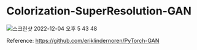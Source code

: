 # Colorization-SuperResolution-GAN
![스크린샷 2022-12-04 오후 5 43 48](https://user-images.githubusercontent.com/33966473/205481779-8792ac5a-4112-486f-a66e-3588c4940b0b.png)

Reference: https://github.com/eriklindernoren/PyTorch-GAN
